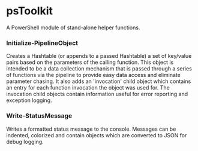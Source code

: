 # psToolkit
A PowerShell module of stand-alone helper functions.

### Initialize-PipelineObject
Creates a Hashtable (or appends to a passed Hashtable) a set of key/value pairs based on the parameters
of the calling function. This object is intended to be a data collection mechanism that is passed through 
a series of functions via the pipeline to provide easy data access and eliminate parameter chasing. It also 
adds an 'invocation' child object which contains an entry for each function invocation the object was used for.
The invocation child objects contain information useful for error reporting and exception logging.

### Write-StatusMessage
Writes a formatted status message to the console. Messages can be indented, colorized and contain objects
which are converted to JSON for debug logging.
